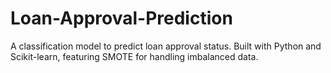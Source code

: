 # Loan-Approval-Prediction
A classification model to predict loan approval status. Built with Python and Scikit-learn, featuring SMOTE for handling imbalanced data.
